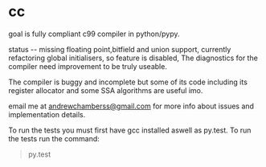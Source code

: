 cc
==

goal is fully compliant c99 compiler in python/pypy. 


status -- missing floating point,bitfield and union support, currently refactoring global initialisers, so feature is disabled,
The diagnostics for the compiler need improvement to be truly useable.

The compiler is buggy and incomplete but some of its code including its register allocator and some SSA algorithms are 
useful imo.

email me at andrewchamberss@gmail.com for more info about issues and implementation details.


To run the tests you must first have gcc installed aswell as py.test. 
To run the tests run the command:
>py.test
